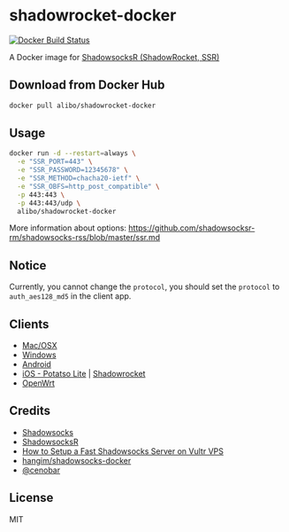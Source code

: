# shadowrocket-docker

[![Docker Build Status](https://img.shields.io/docker/build/alibo/shadowrocket-docker.svg)](https://hub.docker.com/r/alibo/shadowrocket-docker/)

A Docker image for [ShadowsocksR (ShadowRocket, SSR)](https://github.com/shadowsocksrr/shadowsocksr)


## Download from Docker Hub

```bash
docker pull alibo/shadowrocket-docker
```


## Usage

```bash
docker run -d --restart=always \
  -e "SSR_PORT=443" \
  -e "SSR_PASSWORD=12345678" \
  -e "SSR_METHOD=chacha20-ietf" \
  -e "SSR_OBFS=http_post_compatible" \
  -p 443:443 \
  -p 443:443/udp \
  alibo/shadowrocket-docker
```

More information about options: https://github.com/shadowsocksr-rm/shadowsocks-rss/blob/master/ssr.md


## Notice

Currently, you cannot change the `protocol`, you should set the `protocol` to `auth_aes128_md5` in the client app.


## Clients

- [Mac/OSX](https://github.com/qinyuhang/ShadowsocksX-NG-R/releases)
- [Windows](https://github.com/shadowsocksrr/shadowsocksr-csharp/releases)
- [Android](https://github.com/shadowsocksrr/shadowsocksr-android/releases)
- [iOS - Potatso Lite](https://itunes.apple.com/app/potatso-lite/id1239860606?mt=8) | [Shadowrocket](https://itunes.apple.com/us/app/shadowrocket/id932747118)
- [OpenWrt](https://github.com/shadowsocks/openwrt-shadowsocks)


## Credits

- [Shadowsocks](https://github.com/shadowsocks)
- [ShadowsocksR](https://github.com/shadowsocksrr/shadowsocksr)
- [How to Setup a Fast Shadowsocks Server on Vultr VPS](https://www.tipsforchina.com/how-to-setup-a-fast-shadowsocks-server-on-vultr-vps-the-easy-way.html)
- [hangim/shadowsocks-docker](https://github.com/hangim/shadowsocks-docker)
- [@cenobar](https://twitter.com/cenobar/)



## License
MIT
